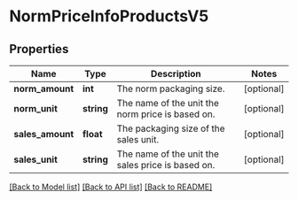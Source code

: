 # NormPriceInfoProductsV5

## Properties
Name | Type | Description | Notes
------------ | ------------- | ------------- | -------------
**norm_amount** | **int** | The norm packaging size. | [optional] 
**norm_unit** | **string** | The name of the unit the norm price is based on. | [optional] 
**sales_amount** | **float** | The packaging size of the sales unit. | [optional] 
**sales_unit** | **string** | The name of the unit the sales price is based on. | [optional] 

[[Back to Model list]](../../README.md#documentation-for-models) [[Back to API list]](../../README.md#documentation-for-api-endpoints) [[Back to README]](../../README.md)

